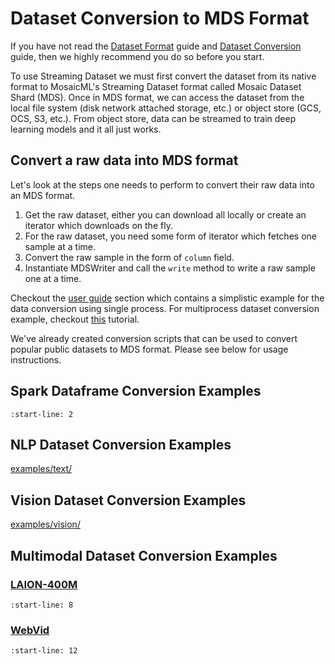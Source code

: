 # Dataset Conversion to MDS Format

If you have not read the [Dataset Format](../fundamentals/dataset_format.md) guide and [Dataset Conversion](../fundamentals/dataset_conversion_guide.md) guide, then we highly recommend you do so before you start.

To use Streaming Dataset we must first convert the dataset from its native format to MosaicML's Streaming Dataset format called Mosaic Dataset Shard (MDS). Once in MDS format, we can access the dataset from the local file system (disk network attached storage, etc.) or object store (GCS, OCS, S3, etc.).  From object store, data can be streamed to train deep learning models and it all just works.

## Convert a raw data into MDS format

Let's look at the steps one needs to perform to convert their raw data into an MDS format.

1. Get the raw dataset, either you can download all locally or create an iterator which downloads on the fly.
2. For the raw dataset, you need some form of iterator which fetches one sample at a time.
3. Convert the raw sample in the form of `column` field.
4. Instantiate MDSWriter and call the `write` method to write a raw sample one at a time.

Checkout the [user guide](../getting_started/user_guide.md) section which contains a simplistic example for the data conversion using single process. For multiprocess dataset conversion example, checkout [this](../notebooks/multiprocess_dataset_conversion.ipynb) tutorial.


We've already created conversion scripts that can be used to convert popular public datasets to MDS format.  Please see below for usage instructions.

## Spark Dataframe Conversion Examples
```{include} ../../../streaming/converters/README.md
:start-line: 2
```

## NLP Dataset Conversion Examples

[examples/text/](../examples/text/)

## Vision Dataset Conversion Examples

[examples/vision/](../examples/vision/)

## Multimodal Dataset Conversion Examples
### [LAION-400M](https://laion.ai/blog/laion-400-open-dataset/)
```{include} ../../../examples/multimodal/laion400m/README.md
:start-line: 8
```
### [WebVid](https://m-bain.github.io/webvid-dataset/)
```{include} ../../../examples/multimodal/webvid/write/README.md
:start-line: 12
```
